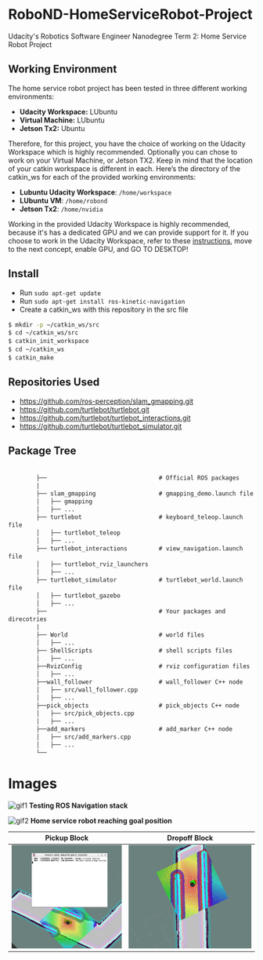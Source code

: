 # RoboND-HomeServiceRobot-Project

Udacity's Robotics Software Engineer Nanodegree Term 2: Home Service Robot Project


## Working Environment

The home service robot project has been tested in three different working environments:

*   **Udacity Workspace:** LUbuntu
*   **Virtual Machine:** LUbuntu
*   **Jetson Tx2:** Ubuntu

Therefore, for this project, you have the choice of working on the Udacity Workspace which is highly recommended. Optionally you can chose to work on your Virtual Machine, or Jetson TX2\. Keep in mind that the location of your catkin workspace is different in each. Here’s the directory of the catkin_ws for each of the provided working environments:

*   **Lubuntu Udacity Workspace**: `/home/workspace`
*   **LUbuntu VM**: `/home/robond`
*   **Jetson Tx2**: `/home/nvidia`

Working in the provided Udacity Workspace is highly recommended, because it's has a dedicated GPU and we can provide support for it. If you choose to work in the Udacity Workspace, refer to these [instructions](https://classroom.udacity.com/nanodegrees/nd209/parts/dad7b7cc-9cce-4be4-876e-30935216c8fa/modules/451b7eed-6813-422a-a4d0-ce5db5ee1bca/lessons/411e2410-8f65-4764-a02a-e219ac36c776/concepts/fc59506b-6059-45a2-9d4d-204f7343988a?contentVersion=1.0.0&contentLocale=en-us), move to the next concept, enable GPU, and GO TO DESKTOP!

## Install
- Run `sudo apt-get update`
- Run `sudo apt-get install ros-kinetic-navigation`
- Create a catkin_ws with this repository in the src file

```sh
$ mkdir -p ~/catkin_ws/src
$ cd ~/catkin_ws/src
$ catkin_init_workspace
$ cd ~/catkin_ws
$ catkin_make
```


## Repositories Used
- https://github.com/ros-perception/slam_gmapping.git
- https://github.com/turtlebot/turtlebot.git
- https://github.com/turtlebot/turtlebot_interactions.git
- https://github.com/turtlebot/turtlebot_simulator.git


## Package Tree

```

        ├──                                # Official ROS packages
        |
        ├── slam_gmapping                  # gmapping_demo.launch file                   
        │   ├── gmapping
        │   ├── ...
        ├── turtlebot                      # keyboard_teleop.launch file
        │   ├── turtlebot_teleop
        │   ├── ...
        ├── turtlebot_interactions         # view_navigation.launch file      
        │   ├── turtlebot_rviz_launchers
        │   ├── ...
        ├── turtlebot_simulator            # turtlebot_world.launch file 
        │   ├── turtlebot_gazebo
        │   ├── ...
        ├──                                # Your packages and direcotries
        |
        ├── World                          # world files
        │   ├── ...
        ├── ShellScripts                   # shell scripts files
        │   ├── ...
        ├──RvizConfig                      # rviz configuration files
        │   ├── ...
        ├──wall_follower                   # wall_follower C++ node
        │   ├── src/wall_follower.cpp
        │   ├── ...
        ├──pick_objects                    # pick_objects C++ node
        │   ├── src/pick_objects.cpp
        │   ├── ...
        ├──add_markers                     # add_marker C++ node
        │   ├── src/add_markers.cpp
        │   ├── ...
        └──
```

# Images

![gif1](./images/testing-navigation.gif "Testing Navigation")
**Testing ROS Navigation stack**

![gif2](./images/home-delivery.gif)
**Home service robot reaching goal position**


Pickup Block            |  Dropoff Block
:-------------------------:|:-------------------------:
![pickup](./images/pickup_location.png)  |  ![dropoff](./images/dropoff_location.png)
